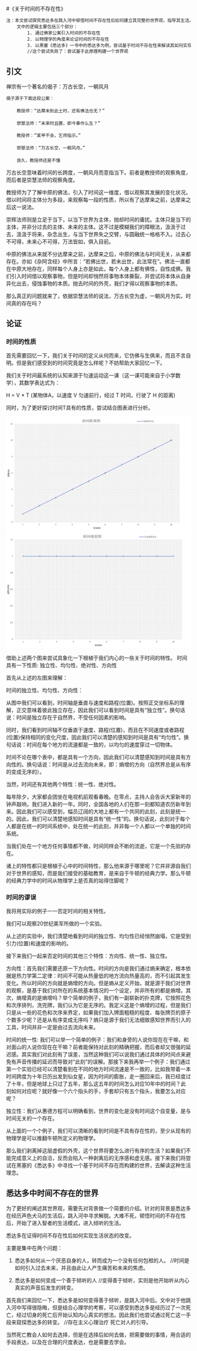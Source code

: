 #《关于时间的不存在性》
```txt
注：本文尝试探究悉达多在跳入河中顿悟时间不存在性后如何建立其完整的世界观，指导其生活。
    文中的逻辑主要包括三个部分：
        1. 通过佛家公案引入时间的不存在性
        2. 以物理学的角度来论证时间的不存在性
        3. 以黑塞《悉达多》一书中的悉达多为例，尝试基于时间不存在性来解读其如何实现顿悟，并开启倾听的生活状态。
        //这个尝试失败了：尝试基于此原理构建一个世界观
```

## 引文

禅宗有一个著名的偈子：万古长空，一朝风月

```txt
偈子源于下面这段公案：

    教授师：“达摩未到此土时，还有佛法也无？”

    崇慧法师：“未来时且置，即今事作么生？”

    教授师：“某甲不会，乞师指示。”

    崇慧法师：“万古长空，一朝风月。”

    良久，教授师还是不懂
```

万古长空意味着时间的长跨度，一朝风月而意指当下。前者是教授师的观察角度，而后者是崇慧法师的观察角度。

教授师为了了解中原的佛法，引入了时间这一维度，借以观察其发展的变化状况。借以时间将主体分为多段，来观察每一段的性质，所以有了达摩来之前，达摩来之后这一说法。

崇辉法师则是立足于当下，以当下世界为主体，抛却时间的庸扰。主体只是当下的主体，并非分过去的主体、未来的主体。这不过是模糊我们的障眼法，汲汲于过去，汲汲于将来，杂念丛生，与当下世界失之交臂，与圆融统一格格不入。过去心不可得，未来心不可得，万法皆如，俱入目前。

中原的佛法从来就不分达摩来之前，达摩来之后，中原的佛法与时间无关，从来都存在。亦如《杂阿含经》中所言：“若佛出世，若未出世，此法常在”。佛法一直都在中原大地存在，同样每个人身上亦是如此，每个人身上都有佛性，自性成佛。我们引入时间借以观察事物，但是时间却悄然将事物本体撕裂，并尝试将本体从自身异化出去，侵蚀事物的本质。抛去时间的外壳，我们才得以观察事物的本质。

那么真正的问题就来了，依据崇慧法师的说法，万古长空为虚，一朝风月为实。时间真的存在吗？

## 论证

### 时间的性质

首先需要回忆一下，我们关于时间的定义从何而来，它仿佛与生俱来，而且不言自明。但是我们感受到的时间究竟是怎么样呢？不妨帮助大家回忆一下。


我们关于时间最系统的认知来源于匀速运动这一课（这一课可能来自于小学数学），其数学表达式为：

H = V * T (某物体A，以速度 V 匀速前行，经过 T 时间，行驶了 H 的距离) 

同时，为了更好探讨时间T具有的性质，尝试结合图表进行分析。

![匀速运动的表](./.img/2022-01-28_11-32-02.png)![匀速运动的表](./.img/2022-01-28_11-48-23.png)

借助上述两个图来尝试具象化一下根植于我们内心的一些关于时间的特性。
时间具有一下性质: 独立性、均匀性、绝对性、方向性


首先从上述的左图来理解：

时间的独立性、均匀性、方向性：

从图中我们可以看到，时间轴是垂直与速度和路程(位置)。按照正交坐标系的理解，正交意味着彼此独立存在，因此我们可以看到时间是具有“独立性”。换句话说：时间是独立存在于自然界，不受任何因素的影响。

同时，我们看到时间轴不仅垂直于速度、路程(位置)，而且在不同速度或者路程(位置)保持相同的变化尺度，因此我们可以清楚的感知到时间是具有“均匀性”。换句话说：时间在每个地方的流速都是一致的，以均匀的速度穿过一切物体。

时间不论在哪个表中，都是具有一个方向，因此我们可以清楚感知到时间是具有方向性的。换句话说：时间是从过去流向未来，即：熵增的方向（自然界总是从有序的变成无序的）。

当然，时间还有其他两个特性：统一性、绝对性。

每年除夕，大家都会团坐在电视机前观看春晚。在零点，主持人会告诉大家新年的钟声敲响，我们进入新的一年。同时，全国各地的人们在那一刻都知道农历新年到来。因此我们可以感受到，幅员辽阔的大地上都有一个共同的此刻，此刻是统一的。因此，我们可以清楚地感知时间是具有“统一性”的。换句话说，此刻对于每个人都是在统一的时间系统中，处在统一的此刻，并非每一个人都以一个单独的时间系统。

当我们处在一个地方任何事情都不做，时间同样会不断的流逝，它是一个先验的存在。


诸上的特性都只是根植于心中的时间特性，那么他来源于哪里呢？它并非源自我们对于世界的感知，而是我们接受的基础教育，是来自于牛顿的经典力学。那么牛顿的经典力学中的时间从物理学上是否真的站得住脚呢？

### 时间的谬误

我将用实际的例子一一否定时间的相关特性。

我们可以观察20世纪美军所做的一个实验。

从上述的实验中，我们清楚地看到时间的独立性、均匀性已经悄然崩塌，它是受到引力(位置)和速度的影响的。

接下来我们一起来否定时间的其他三个特性：方向性、统一性、独立性。

方向性：首先我们需要还原一下方向性。时间的方向是我们通过熵来确定，根本依据是热力学第二定律：时间不可能从热量低的地方流向热量高的，而不引起其发生变化。所以时间的方向就是熵增的方向。但是熵从定义开始，就是源于我们对世界的观察，是基于我们对所在的系统基本情况的一个设定，并非所有的都是熵增。其次，熵增真的是熵增吗？举个简单的例子，我们有一副崭新的扑克牌，它按照花色和次序排列，洗完牌，我们认为它是无序的。我定义这是个熵增的过程，但是我们只是从一些的花色和次序来界定，如果我们加入牌面粗糙的程度、每张牌页的原子个数多少呢？还是从有序变成无序吗？熵只是源于我们无法细致感知世界而引入的工具，时间并非一定是由过去流向未来。


时间的统一性: 我们可以举一个简单的例子：我们和身旁的人说你现在在干嘛，和对面山的人说你现在在干嘛？前者能保持对此刻的精确把握，而后者却又很强的延迟感。其实我们对此刻有了误差，当然这种我们可以说我们通过具体的时间点来避免有声音传播的延迟而导致对“此刻”的误解。那接下来我再举一个例子：我们通过第一个实验已经可以清楚看到在不同的地方时间流速是不一致的，比如我带着一本时间跨度为十年日历出发到仙女星，因为时间的膨胀，走一圈回来后，我已经度过了十年，但是地球上只过了五年，那么这五年的时间怎么对应10年中的时间？此刻如何对应呢？就好像一个六个指头的手，手套却只有五个指头，我要怎么对应呢？



独立性：我们从惠德方程可以明确看到，世界的变化是没有时间这个自变量，是与时间无关的一个存在。


从上面的一个个例子，我们可以清晰的看到时间是不具有存在性的，至少从现有的物理学是可以推翻牛顿所定义的物理学。

那么我们剥离掉这层虚假的外壳，这个世界将要怎么进行有序的生活？如果我们不能完成意义上的自洽，反而会陷入一种剥离后的无序感和虚无感。接下来我们将尝试在黑塞的《悉达多》中寻找一个基于时间不存在而构建的世界，去解读这种生活理念。

## 悉达多中时间不存在的世界

为了更好的阐述其世界观，需要先对背景做一个简要的介绍。针对的背景是悉达多在经历声色犬马的生活后，跳入河中寻求解脱。大难不死，顿悟时间的不存在性后，开始了进入智者的生活模式，进入倾听的生活。

悉达多在证得时间不存在性后如何实现生活状态的改变。

主要是集中在两个问题：
1. 悉达多如何从一个厌恶自身的人，转而成为一个没有任何包袱的人。
//时间是如何引入过去未来，并且由此让人产生痛苦和未来的焦虑。


2. 悉达多是如何变成一个善于倾听的人
//变得善于倾听，实则是他开始听从内心真实的声音后发生的转变。

首先我们来回忆一下，悉达多是如何变得善于倾听，是跳入河中后。文中对于他跳入河中写得很隐晦，但是结合心理学的考察，可以感受到悉达多是经历过了一次死亡，经过切身的死亡后开始认知内心真实的想法。因此我们也尝试通过死亡这一手段来窥探悉达多的转变。
//存在主义心理治疗 死亡对人的引导。


当然死亡教会人如何去选择，但是在选择后如何去做，把需要做的事情，用合适的手段表达，以及在合理的尺度表达，也是需要去学会。











